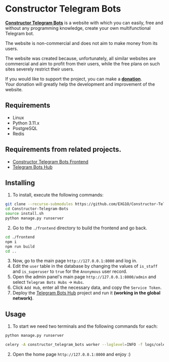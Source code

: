 # Constructor Telegram Bots
[**Constructor Telegram Bots**](https://constructor.exg1o.org/) is a website with which you can easily, free and without any programming knowledge, create your own multifunctional Telegram bot.

The website is non-commercial and does not aim to make money from its users.

The website was created because, unfortunately, all similar websites are commercial and aim to profit from their users, while the free plans on such sites severely restrict their users.

If you would like to support the project, you can make a [**donation**](https://constructor.exg1o.org/donation).<br>
Your donation will greatly help the development and improvement of the website.

## Requirements
- Linux
- Python 3.11.x
- PostgreSQL
- Redis

## Requirements from related projects.
- [Constructor Telegram Bots Frontend](https://github.com/EXG1O/Telegram-Bots-Hub#requirements)
- [Telegram Bots Hub](https://github.com/EXG1O/Telegram-Bots-Hub#requirements)

## Installing
1. To install, execute the following commands:
```bash
git clone --recurse-submodules https://github.com/EXG1O/Constructor-Telegram-Bots.git
cd Constructor-Telegram-Bots
source install.sh
python manage.py runserver
```
2. Go to the `./frontend` directory to build the frontend and go back.
```bash
cd ./frontend
npm i
npm run build
cd ..
```
3. Now, go to the main page `http://127.0.0.1:8000` and log in.
4. Edit the `user` table in the database by changing the values of `is_staff` and `is_superuser` to `true` for the `Anonymous` user record.
5. Open the admin panel's main page `http://127.0.0.1:8000/admin` and select `Telegram Bots Hubs` -> `Hubs`.
6. Click `Add Hub`, enter all the necessary data, and copy the `Service Token`.
7. Deploy the [Telegram Bots Hub](https://github.com/EXG1O/Telegram-Bots-Hub) project and run it **(working in the global network)**.

## Usage
1. To start we need two terminals and the following commands for each:
```bash
python manage.py runserver
```
```bash
celery -A constructor_telegram_bots worker --loglevel=INFO -f logs/celery.log
```
2. Open the home page `http://127.0.0.1:8000` and enjoy :)
